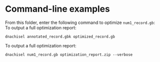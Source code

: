 # Command-line examples

From this folder, enter the following command to optimize ``num1_record.gb``:
To output a full optimization report:
```
dnachisel annotated_record.gbk optimized_record.gb
```

To output a full optimization report:
```
dnachisel num1_record.gb optimization_report.zip --verbose
```
